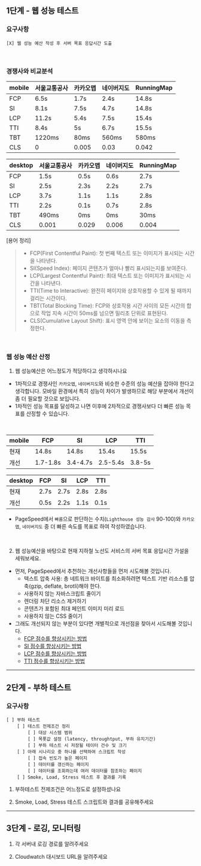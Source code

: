 ## 1단계 - 웹 성능 테스트
### 요구사항
```
[X] 웹 성능 예산 작성 후 서버 목표 응답시간 도출
```

<br />

### 경쟁사와 비교분석
| mobile | 서울교통공사 | 카카오맵 | 네이버지도 | RunningMap |
|--------|--------------|----------|------------|------------|
| FCP    | 6.5s         | 1.7s     | 2.4s       | 14.8s      |
| SI     | 8.1s         | 7.5s     | 4.7s       | 14.8s      |
| LCP    | 11.2s        | 5.4s     | 7.5s       | 15.4s      |
| TTI    | 8.4s         | 5s       | 6.7s       | 15.5s      |
| TBT    | 1220ms       | 80ms     | 560ms      | 580ms      |
| CLS    | 0            | 0.005    | 0.03       | 0.042      |

| desktop | 서울교통공사 | 카카오맵 | 네이버지도 | RunningMap |
|---------|--------------|----------|------------|------------|
| FCP     | 1.5s         | 0.5s     | 0.6s       | 2.7s       |
| SI      | 2.5s         | 2.3s     | 2.2s       | 2.7s       |
| LCP     | 3.7s         | 1.1s     | 1.1s       | 2.8s       |
| TTI     | 2.2s         | 0.1s     | 0.7s       | 2.8s       |
| TBT     | 490ms        | 0ms      | 0ms        | 30ms       |
| CLS     | 0.001        | 0.029    | 0.006      | 0.004      |

[용어 정리]
> * FCP(First Contentful Paint): 첫 번째 텍스트 또는 이미지가 표시되는 시간을 나타낸다.
> * SI(Speed Index): 페이지 콘텐츠가 얼마나 빨리 표시되는지를 보여준다.
> * LCP(Largest Contentful Paint): 최대 텍스트 또는 이미지가 표시되는 시간을 나타낸다.
> * TTI(Time to Interactive): 완전히 페이지와 상호작용할 수 있게 될 때까지 걸리는 시간이다. 
> * TBT(Total Blocking Time): FCP와 상호작용 시간 사이의 모든 시간의 합으로 작업 지속 시간이 50ms를 넘으면 밀리초 단위로 표현된다.
> * CLS(Cumulative Layout Shift): 표시 영역 안에 보이는 요소의 이동을 측정한다.

<br />

### 웹 성능 예산 산정

1. 웹 성능예산은 어느정도가 적당하다고 생각하시나요
* 1차적으로 경쟁사인 `카카오맵`, `네이버지도`와 비슷한 수준의 성능 예산을 잡아야 한다고 생각합니다. 모바일 환경에서 특히 성능이 차이가 발생하므로 해당 부분에서 개선이 좀 더 필요할 것으로 보입니다.
* 1차적인 성능 목표를 달성하고 나면 이후에 2차적으로 경쟁사보다 더 빠른 성능 목표를 산정할 수 있습니다.

<br />

| mobile | FCP      | SI       | LCP      | TTI    |
|--------|----------|----------|----------|--------|
| 현재   | 14.8s    | 14.8s    | 15.4s    | 15.5s  |
| 개선   | 1.7-1.8s | 3.4-4.7s | 2.5-5.4s | 3.8-5s |

| desktop | FCP  | SI   | LCP  | TTI  |
|---------|------|------|------|------|
| 현재    | 2.7s | 2.7s | 2.8s | 2.8s |
| 개선    | 0.5s | 2.2s | 1.1s | 0.1s |

* PageSpeed에서 `빠름`으로 판단하는 수치(`Lighthouse 성능 감사` 90-100)와 `카카오맵`, `네이버지도` 중 더 빠른 속도를 목표로 하여 작성하였습니다. 

<br />

2. 웹 성능예산을 바탕으로 현재 지하철 노선도 서비스의 서버 목표 응답시간 가설을 세워보세요.
* 먼저, PageSpeed에서 추천하는 개선사항들을 먼저 시도해볼 것입니다. 
  * 텍스트 압축 사용: 총 네트워크 바이트를 최소화하려면 텍스트 기반 리소스를 압축(gzip, deflate, brotli)해야 한다.
  * 사용하지 않는 자바스크립트 줄이기
  * 렌더링 차단 리소스 제거하기
  * 콘텐츠가 포함된 최대 페인트 이미지 미리 로드
  * 사용하지 않는 CSS 줄이기
* 그래도 개선되지 않는 부분이 있다면 개별적으로 개선점을 찾아서 시도해볼 것입니다. 
  * [FCP 점수를 향상시키는 방법](https://web.dev/first-contentful-paint/?utm_source=lighthouse&utm_medium=lr)
  * [SI 점수를 향상시키는 방법](https://web.dev/speed-index/?utm_source=lighthouse&utm_medium=lr)
  * [LCP 점수를 향상시키는 방법](https://web.dev/lcp/#how-to-improve-largest-contentful-paint-on-your-site)
  * [TTI 점수를 향상시키는 방법](https://web.dev/interactive/?utm_source=lighthouse&utm_medium=lr)

---

## 2단계 - 부하 테스트 
### 요구사항
```
[ ] 부하 테스트
    [ ] 테스트 전제조건 정리
        [ ] 대상 시스템 범위
        [ ] 목푯값 설정 (latency, throughtput, 부하 유지기간)
        [ ] 부하 테스트 시 저장될 테이터 건수 및 크기
    [ ] 아래 시나리오 중 하나를 선택하여 스크립트 작성
        [ ] 접속 빈도가 높은 페이지
        [ ] 데이터를 갱신하는 페이지
        [ ] 데이터를 조회하는데 여러 데이터를 참조하는 페이지
    [ ] Smoke, Load, Stress 테스트 후 결과를 기록
```

1. 부하테스트 전제조건은 어느정도로 설정하셨나요

2. Smoke, Load, Stress 테스트 스크립트와 결과를 공유해주세요

---

## 3단계 - 로깅, 모니터링
1. 각 서버내 로깅 경로를 알려주세요

2. Cloudwatch 대시보드 URL을 알려주세요
